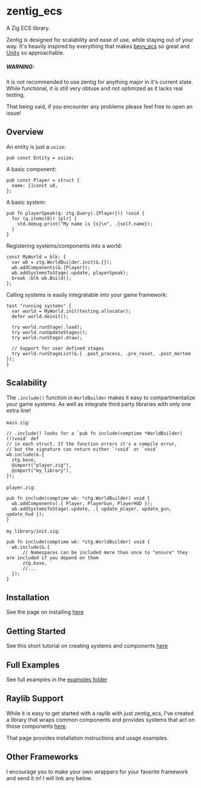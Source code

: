 # zentig_ecs
A Zig ECS library. 

Zentig is designed for scalability and ease of use, while staying out of your way.
It's heavily inspired by everything that makes [bevy_ecs](https://github.com/bevyengine/bevy)
so great and [Unity](https://unity.com/) so approachable.

##### WARNING:
It is not recommended to use zentig for anything major in it's current state.
While functional, it is still very obtuse and not optimized as it lacks real testing.

That being said, if you encounter any problems please feel free to open an issue!

## Overview
An entity is just a `usize`:
```zig
pub const Entity = usize;
```

A basic component:
```zig
pub const Player = struct {
  name: []const u8,
};
```

A basic system:
```zig
pub fn playerSpeak(q: ztg.Query(.{Player})) !void {
  for (q.items(0)) |plr| {
    std.debug.print("My name is {s}\n", .{self.name});
  }
}
```

Registering systems/components into a world:
```zig
const MyWorld = blk: {
  var wb = ztg.WorldBuilder.init(&.{});
  wb.addComponents(&.{Player});
  wb.addSystemsToStage(.update, playerSpeak);
  break :blk wb.Build();
};
```

Calling systems is easily integratable into your game framework:
```zig
test "running systems" {
  var world = MyWorld.init(testing.allocator);
  defer world.deinit();

  try world.runStage(.load);
  try world.runUpdateStages();
  try world.runStage(.draw);
  
  // Support for user defined stages
  try world.runStageList(&.{ .post_process, .pre_reset, .post_mortem });
}
```

## Scalability
The `.include()` function in `WorldBuilder` makes it easy to compartmentalize your game systems.
As well as integrate third party libraries with only one extra line!

`main.zig`:
```zig
// .include() looks for a `pub fn include(comptime *WorldBuilder) (!)void` def 
// in each struct. If the function errors it's a compile error,
// but the signature can return either `!void` or `void`
wb.include(&.{
  ztg.base,
  @import("player.zig"),
  @import("my_library"),
});
```

`player.zig`:
```zig
pub fn include(comptime wb: *ztg.WorldBuilder) void {
  wb.addComponents(.{ Player, PlayerGun, PlayerHUD });
  wb.addSystemsToStage(.update, .{ update_player, update_gun, update_hud });
}
```

`my_library/init.zig`:
```zig
pub fn include(comptime wb: *ztg.WorldBuilder) void {
  wb.include(&.{
      // Namespaces can be included more than once to "ensure" they are included if you depend on them
      ztg.base, 
      //...
  });
}
```

## Installation
See the page on installing [here](https://github.com/freakmangd/zentig_ecs/tree/main/docs/installation.md)

## Getting Started
See this short tutorial on creating systems and components [here](https://github.com/freakmangd/zentig_ecs/tree/main/docs/hello_world.md)

## Full Examples
See full examples in the [examples folder](https://github.com/freakmangd/zentig_ecs/tree/main/examples)

## Raylib Support
While it is easy to get started with a raylib with just zentig_ecs, I've created a library that
wraps common components and provides systems that act on those components [here](https://github.com/freakmangd/zentig_raylib).

That page provides installation instructions and usage examples.

## Other Frameworks
I encourage you to make your own wrappers for your favorite framework and send it in!
I will link any below.
